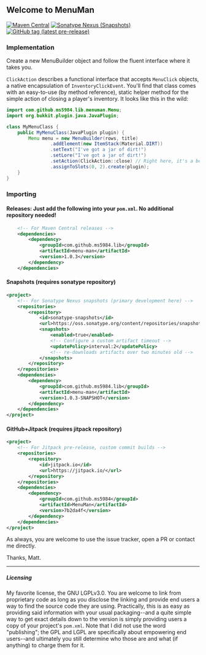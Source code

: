 ## Welcome to MenuMan
[![Maven Central](https://img.shields.io/maven-central/v/com.github.ms5984.lib/menu-man)](https://oss.sonatype.org/#nexus-search;gav~com.github.ms5984.lib~menu-man~~~)
[![Sonatype Nexus (Snapshots)](https://img.shields.io/nexus/s/com.github.ms5984.lib/menu-man?server=https%3A%2F%2Foss.sonatype.org)](https://oss.sonatype.org/#nexus-search;gav~com.github.ms5984.lib~menu-man~~~)
[![GitHub tag (latest pre-release)](https://img.shields.io/github/v/tag/ms5984/MenuMan?include_prereleases)](https://github.com/ms5984/MenuMan/releases)

### Implementation
Create a new MenuBuilder object and follow the fluent interface where it takes you.

`ClickAction` describes a functional interface that accepts `MenuClick` objects,
a native encapsulation of `InventoryClickEvent`. You'll find that class comes with
an easy-to-use (by method reference), static helper method for the simple action of
closing a player's inventory. It looks like this in the wild:

```java
import com.github.ms5984.lib.menuman.Menu;
import org.bukkit.plugin.java.JavaPlugin;

class MyMenuClass {
    public MyMenuClass(JavaPlugin plugin) {
        Menu menu = new MenuBuilder(rows, title)
                .addElement(new ItemStack(Material.DIRT))
                .setText("I've got a jar of dirt!")
                .setLore("I've got a jar of dirt!")
                .setAction(ClickAction::close) // Right here, it's a beaut.
                .assignToSlots(0, 2).create(plugin);
    }
}
```

### Importing
#### Releases: Just add the following into your `pom.xml`. No additional repository needed!
```xml
    <!-- For Maven Central releases -->
    <dependencies>
        <dependency>
            <groupId>com.github.ms5984.lib</groupId>
            <artifactId>menu-man</artifactId>
            <version>1.0.3</version>
        </dependency>
    </dependencies>
```
#### Snapshots (requires sonatype repository)
```xml
<project>
    <!-- For Sonatype Nexus snapshots (primary development here) -->
    <repositories>
        <repository>
            <id>sonatype-snapshots</id>
            <url>https://oss.sonatype.org/content/repositories/snapshots/</url>
            <snapshots>
                <enabled>true</enabled>
                <!-- Configure a custom artifact timeout -->
                <updatePolicy>interval:2</updatePolicy>
                <!-- re-downloads artifacts over two minutes old -->
            </snapshots>
        </repository>
    </repositories>
    <dependencies>
        <dependency>
            <groupId>com.github.ms5984.lib</groupId>
            <artifactId>menu-man</artifactId>
            <version>1.0.3-SNAPSHOT</version>
        </dependency>
    </dependencies>
</project>
```
#### GitHub+Jitpack (requires jitpack repository)
```xml
<project>
    <!-- For Jitpack pre-release, custom commit builds -->
    <repositories>
        <repository>
            <id>jitpack.io</id>
            <url>https://jitpack.io/</url>
        </repository>
    </repositories>
    <dependencies>
        <dependency>
            <groupId>com.github.ms5984</groupId>
            <artifactId>MenuMan</artifactId>
            <version>7b2da4f</version>
        </dependency>
    </dependencies>
</project>
```

As always, you are welcome to use the issue tracker, open a PR or contact me directly.

Thanks, Matt.



---
##### Licensing
My favorite license, the GNU LGPLv3.0. You are welcome to link from proprietary code as
long as you disclose the linking and provide end users a way to find the source code
they are using. Practically, this is as easy as providing said information with your
usual packaging--and a quite simple way to get exact details down to the version is
simply providing users a copy of your project's `pom.xml`. Note that I did not use
the word "publishing"; the GPL and LGPL are specifically about empowering end users--and
ultimately you still determine who those are and what (if anything) to charge them for
it.
